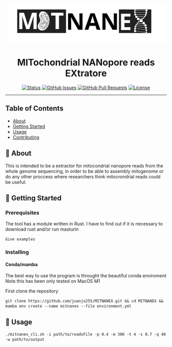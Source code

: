 <p align="center"><img src="images/MITNANEX.png" alt="MITNANEX"></p>

<h1 align="center">MITochondrial NANopore reads EXtratore</h3>

<div align="center">

  [![Status](https://img.shields.io/badge/status-active-success.svg)]() 
  [![GitHub Issues](https://img.shields.io/github/issues/kylelobo/The-Documentation-Compendium.svg)](https://github.com/kylelobo/The-Documentation-Compendium/issues)
  [![GitHub Pull Requests](https://img.shields.io/github/issues-pr/kylelobo/The-Documentation-Compendium.svg)](https://github.com/kylelobo/The-Documentation-Compendium/pulls)
  [![License](https://img.shields.io/badge/license-MIT-blue.svg)](/LICENSE)

</div>

---

## Table of Contents
+ [About](#about)
+ [Getting Started](#getting_started)
+ [Usage](#usage)
+ [Contributing](../CONTRIBUTING.md)

## 🧐 About <a name = "about"></a>
This is intended to be a extractor for mitocondrial nanopore reads from the whole genome sequencing, in order to be able to assembly mitogenome or do any other proccess where researchers think mitocrondrial reads could be useful.

## 🏁 Getting Started <a name = "getting_started"></a>

### Prerequisites
The tool has a module written in Rust. I have to find out if it is necessary to download rust and/or run masturin
```
Give examples
```

### Installing

#### Conda/mamba

The best way to use the program is throught the beautiful conda enviroment 
Note this has been only tested on MacOS M1

First clone the repository
```
git clone https://github.com/juanjo255/MITNANEX.git && cd MITNANEX && mamba env create --name mitnanex --file environment.yml
```

## 🎈 Usage <a name="usage"></a>

```
./mitnanex_cli.sh -i path/to/readsFile -p 0.4 -m 300 -t 4 -s 0.7 -q 40 -w path/to/output
```
